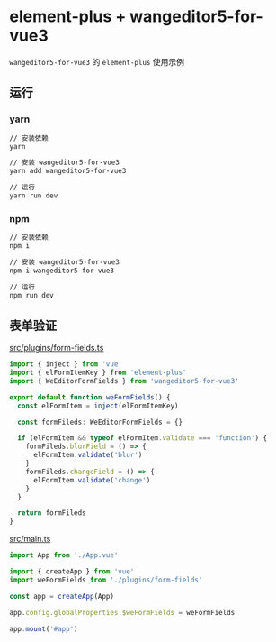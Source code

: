 # element-plus + wangeditor5-for-vue3

`wangeditor5-for-vue3` 的 `element-plus` 使用示例

## 运行

### yarn

```sh
// 安装依赖
yarn

// 安装 wangeditor5-for-vue3
yarn add wangeditor5-for-vue3

// 运行
yarn run dev
```

### npm

```sh
// 安装依赖
npm i

// 安装 wangeditor5-for-vue3
npm i wangeditor5-for-vue3

// 运行
npm run dev
```

## 表单验证

[src/plugins/form-fields.ts](./src/plugins/form-fields.ts)

```ts
import { inject } from 'vue'
import { elFormItemKey } from 'element-plus'
import { WeEditorFormFields } from 'wangeditor5-for-vue3'

export default function weFormFields() {
  const elFormItem = inject(elFormItemKey)

  const formFileds: WeEditorFormFields = {}

  if (elFormItem && typeof elFormItem.validate === 'function') {
    formFileds.blurField = () => {
      elFormItem.validate('blur')
    }
    formFileds.changeField = () => {
      elFormItem.validate('change')
    }
  }

  return formFileds
}
```

[src/main.ts](./src/main.ts)

```ts
import App from './App.vue'

import { createApp } from 'vue'
import weFormFields from './plugins/form-fields'

const app = createApp(App)

app.config.globalProperties.$weFormFields = weFormFields

app.mount('#app')
```
